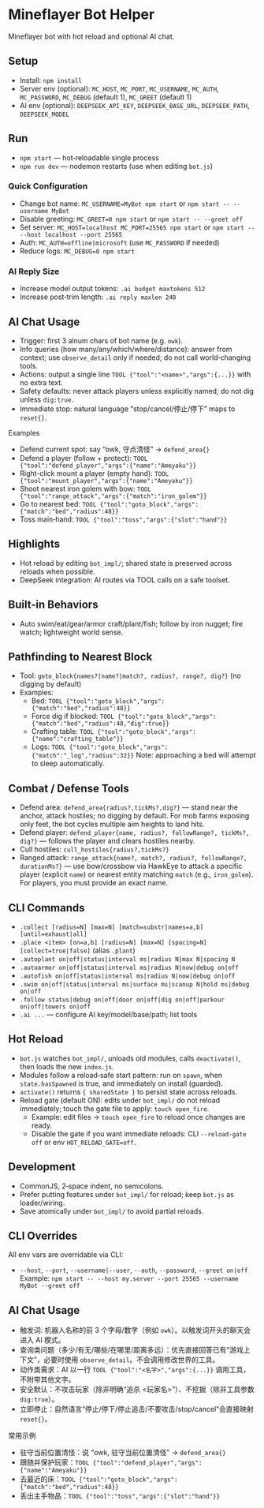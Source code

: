 # Mineflayer Bot Helper

Mineflayer bot with hot reload and optional AI chat.

## Setup
- Install: `npm install`
- Server env (optional): `MC_HOST`, `MC_PORT`, `MC_USERNAME`, `MC_AUTH`, `MC_PASSWORD`, `MC_DEBUG` (default 1), `MC_GREET` (default 1)
- AI env (optional): `DEEPSEEK_API_KEY`, `DEEPSEEK_BASE_URL`, `DEEPSEEK_PATH`, `DEEPSEEK_MODEL`

## Run
- `npm start` — hot‑reloadable single process
- `npm run dev` — nodemon restarts (use when editing `bot.js`)

### Quick Configuration
- Change bot name: `MC_USERNAME=MyBot npm start` or `npm start -- --username MyBot`
- Disable greeting: `MC_GREET=0 npm start` or `npm start -- --greet off`
- Set server: `MC_HOST=localhost MC_PORT=25565 npm start` or `npm start -- --host localhost --port 25565`
- Auth: `MC_AUTH=offline|microsoft` (use `MC_PASSWORD` if needed)
- Reduce logs: `MC_DEBUG=0 npm start`

### AI Reply Size
- Increase model output tokens: `.ai budget maxtokens 512`
- Increase post‑trim length: `.ai reply maxlen 240`

## AI Chat Usage
- Trigger: first 3 alnum chars of bot name (e.g. `owk`).
- Info queries (how many/any/which/where/distance): answer from context; use `observe_detail` only if needed; do not call world‑changing tools.
- Actions: output a single line `TOOL {"tool":"<name>","args":{...}}` with no extra text.
- Safety defaults: never attack players unless explicitly named; do not dig unless `dig:true`.
- Immediate stop: natural language “stop/cancel/停止/停下” maps to `reset{}`.

Examples
- Defend current spot: say “owk, 守点清怪” → `defend_area{}`
- Defend a player (follow + protect): `TOOL {"tool":"defend_player","args":{"name":"Ameyaku"}}`
- Right-click mount a player (empty hand): `TOOL {"tool":"mount_player","args":{"name":"Ameyaku"}}`
- Shoot nearest iron golem with bow: `TOOL {"tool":"range_attack","args":{"match":"iron_golem"}}`
- Go to nearest bed: `TOOL {"tool":"goto_block","args":{"match":"bed","radius":48}}`
- Toss main‑hand: `TOOL {"tool":"toss","args":{"slot":"hand"}}`

## Highlights
- Hot reload by editing `bot_impl/`; shared state is preserved across reloads when possible.
- DeepSeek integration: AI routes via TOOL calls on a safe toolset.

## Built‑in Behaviors
- Auto swim/eat/gear/armor craft/plant/fish; follow by iron nugget; fire watch; lightweight world sense.

## Pathfinding to Nearest Block
- Tool: `goto_block{names?|name?|match?, radius?, range?, dig?}` (no digging by default)
- Examples:
  - Bed: `TOOL {"tool":"goto_block","args":{"match":"bed","radius":48}}`
  - Force dig if blocked: `TOOL {"tool":"goto_block","args":{"match":"bed","radius":48,"dig":true}}`
  - Crafting table: `TOOL {"tool":"goto_block","args":{"name":"crafting_table"}}`
  - Logs: `TOOL {"tool":"goto_block","args":{"match":"_log","radius":32}}`
Note: approaching a bed will attempt to sleep automatically.

## Combat / Defense Tools
- Defend area: `defend_area{radius?,tickMs?,dig?}` — stand near the anchor, attack hostiles; no digging by default. For mob farms exposing only feet, the bot cycles multiple aim heights to land hits.
- Defend player: `defend_player{name, radius?, followRange?, tickMs?, dig?}` — follows the player and clears hostiles nearby.
- Cull hostiles: `cull_hostiles{radius?,tickMs?}`
 - Ranged attack: `range_attack{name?, match?, radius?, followRange?, durationMs?}` — use bow/crossbow via HawkEye to attack a specific player (explicit `name`) or nearest entity matching `match` (e.g., `iron_golem`). For players, you must provide an exact name.

## CLI Commands
- `.collect [radius=N] [max=N] [match=substr|names=a,b] [until=exhaust|all]`
- `.place <item> [on=a,b] [radius=N] [max=N] [spacing=N] [collect=true|false]` (alias `.plant`)
- `.autoplant on|off|status|interval ms|radius N|max N|spacing N`
- `.autoarmor on|off|status|interval ms|radius N|now|debug on|off`
- `.autofish on|off|status|interval ms|radius N|now|debug on|off`
- `.swim on|off|status|interval ms|surface ms|scanup N|hold ms|debug on|off`
- `.follow status|debug on|off|door on|off|dig on|off|parkour on|off|towers on|off`
- `.ai ...` — configure AI key/model/base/path; list tools

## Hot Reload
- `bot.js` watches `bot_impl/`, unloads old modules, calls `deactivate()`, then loads the new `index.js`.
- Modules follow a reload‑safe start pattern: run on `spawn`, when `state.hasSpawned` is true, and immediately on install (guarded).
- `activate()` returns `{ sharedState }` to persist state across reloads.
- Reload gate (default ON): edits under `bot_impl/` do not reload immediately; touch the gate file to apply: `touch open_fire`.
  - Example: edit files → `touch open_fire` to reload once changes are ready.
  - Disable the gate if you want immediate reloads: CLI `--reload-gate off` or env `HOT_RELOAD_GATE=off`.

## Development
- CommonJS, 2‑space indent, no semicolons.
- Prefer putting features under `bot_impl/` for reload; keep `bot.js` as loader/wiring.
- Save atomically under `bot_impl/` to avoid partial reloads.

## CLI Overrides
All env vars are overridable via CLI:
- `--host`, `--port`, `--username|--user`, `--auth`, `--password`, `--greet on|off`
Example: `npm start -- --host my.server --port 25565 --username MyBot --greet off`
## AI Chat Usage
- 触发词: 机器人名称的前 3 个字母/数字（例如 `owk`）。以触发词开头的聊天会进入 AI 模式。
- 查询类问题（多少/有无/哪些/在哪里/距离多远）：优先直接回答已有“游戏上下文”，必要时使用 `observe_detail`。不会调用修改世界的工具。
- 动作类需求：AI 以一行 `TOOL {"tool":"<名字>","args":{...}}` 调用工具，不附带其他文字。
- 安全默认：不攻击玩家（除非明确“追杀 <玩家名>”）、不挖掘（除非工具参数 `dig:true`）。
- 立即停止：自然语言“停止/停下/停止追击/不要攻击/stop/cancel”会直接映射 `reset{}`。

常用示例
- 驻守当前位置清怪：说 “owk, 驻守当前位置清怪” → `defend_area{}`
- 跟随并保护玩家：`TOOL {"tool":"defend_player","args":{"name":"Ameyaku"}}`
- 去最近的床：`TOOL {"tool":"goto_block","args":{"match":"bed","radius":48}}`
- 丢出主手物品：`TOOL {"tool":"toss","args":{"slot":"hand"}}`
